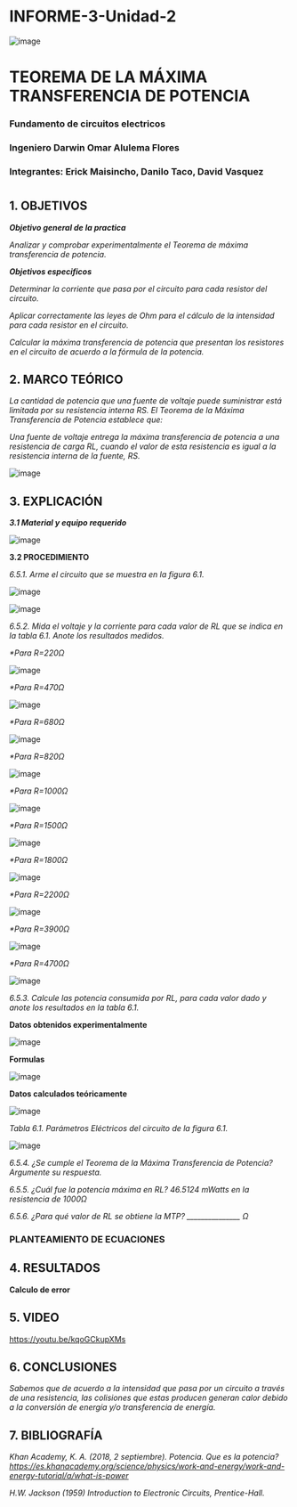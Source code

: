 # INFORME-3-Unidad-2

![image](https://user-images.githubusercontent.com/85728185/122873688-b1ff8480-d2f7-11eb-8db4-6c559deb9572.png)

# TEOREMA DE LA MÁXIMA TRANSFERENCIA DE POTENCIA

### Fundamento de circuitos electricos
### Ingeniero  Darwin Omar Alulema Flores

### Integrantes: Erick Maisincho, Danilo Taco, David Vasquez
#

## 1. OBJETIVOS

***Objetivo general de la practica***

_Analizar y comprobar experimentalmente el Teorema de máxima transferencia de potencia._

***Objetivos especificos***

_Determinar la corriente que pasa por el circuito para cada resistor del circuito._

_Aplicar correctamente las leyes de Ohm para el cálculo de la intensidad para cada resistor en el circuito._

_Calcular la máxima transferencia de potencia que presentan los resistores en el circuito de acuerdo a la fórmula de la potencia._

## 2. MARCO TEÓRICO 

_La cantidad de potencia que una fuente de voltaje puede suministrar está limitada por
su resistencia interna RS._
_El Teorema de la Máxima Transferencia de Potencia establece que:_

_Una fuente de voltaje entrega la máxima transferencia de potencia a una resistencia
de carga RL, cuando el valor de esta resistencia es igual a la resistencia interna de la
fuente, RS._

![image](https://user-images.githubusercontent.com/85259801/128039547-c3b66e88-0e9d-4cc0-a504-36ef9563f937.png)


## 3. EXPLICACIÓN

***3.1 Material y equipo requerido***

![image](https://user-images.githubusercontent.com/85259801/127921781-47693ffd-4c5e-4be7-bc52-dba10225a32a.png)


**3.2 PROCEDIMIENTO**

_6.5.1. Arme el circuito que se muestra en la figura 6.1._

![image](https://user-images.githubusercontent.com/85259801/127921901-8fab02a5-d044-4b90-8d35-b4ee7b34b369.png)

![image](https://user-images.githubusercontent.com/84418933/127956662-52719d95-9c5c-48ea-ae0f-458896db3b1e.png)


_6.5.2. Mida el voltaje y la corriente para cada valor de RL que se indica en la tabla 6.1.
Anote los resultados medidos._

_*Para R=220Ω_

![image](https://user-images.githubusercontent.com/84418933/127956703-895284d3-87d8-417c-9d73-6a38eeac1991.png)

_*Para R=470Ω_

![image](https://user-images.githubusercontent.com/84418933/127956738-a3f74d7f-16f4-430e-bbbc-e5e3d6ec46f4.png)

_*Para R=680Ω_

![image](https://user-images.githubusercontent.com/84418933/127956763-c7f240f4-b69f-40d0-9182-beed5966eea9.png)

_*Para R=820Ω_

![image](https://user-images.githubusercontent.com/84418933/127956793-e5db3f9f-2c4f-43c1-a733-d0bd3b1540a4.png)

_*Para R=1000Ω_

![image](https://user-images.githubusercontent.com/84418933/127956834-f9000516-4f86-44bf-87da-873e673ba760.png)

_*Para R=1500Ω_

![image](https://user-images.githubusercontent.com/84418933/127956883-36798ae2-1677-4270-a14c-d745c0db35c6.png)

_*Para R=1800Ω_

![image](https://user-images.githubusercontent.com/84418933/127956926-eb8d7e0c-c212-4a09-9380-60d57f1f2aac.png)

_*Para R=2200Ω_

![image](https://user-images.githubusercontent.com/84418933/127956957-d87785cd-a7bf-4291-ba88-78774c9b76b0.png)

_*Para R=3900Ω_

![image](https://user-images.githubusercontent.com/84418933/127956993-aef9150b-348c-419c-b743-bb0270a2d2bc.png)

_*Para R=4700Ω_

![image](https://user-images.githubusercontent.com/84418933/127957040-47b16e70-30f3-487c-8f2f-056157b92ba7.png)


_6.5.3. Calcule las potencia consumida por RL, para cada valor dado y anote los
resultados en la tabla 6.1._

**Datos obtenidos experimentalmente**

![image](https://user-images.githubusercontent.com/85728185/128056105-1922ea5f-4d54-473f-b275-8bb57345f008.png)


**Formulas**

![image](https://user-images.githubusercontent.com/85728185/128052500-e8e28c2f-1208-4a8f-b25a-9da8f1eaa6c9.png)

**Datos calculados teóricamente**

![image](https://user-images.githubusercontent.com/85728185/128052560-7abbd72a-0cd8-4b39-b9e7-0fa61385e4dd.png)

_Tabla 6.1. Parámetros Eléctricos del circuito de la figura 6.1._

![image](https://user-images.githubusercontent.com/84418933/128054625-7954bf75-e3d5-4cc7-b6a4-f098c3ff54c9.png)

_6.5.4. ¿Se cumple el Teorema de la Máxima Transferencia de Potencia? Argumente su
respuesta._

_6.5.5. ¿Cuál fue la potencia máxima en RL? 46.5124 mWatts en la resistencia de 1000Ω_

_6.5.6. ¿Para qué valor de RL se obtiene la MTP? _______________ Ω_

### PLANTEAMIENTO DE ECUACIONES

## 4. RESULTADOS

**Calculo  de error**

## 5. VIDEO

https://youtu.be/kqoGCkupXMs


## 6. CONCLUSIONES

_Sabemos que de acuerdo a la intensidad que pasa por un circuito a través de una resistencia, las colisiones que estas producen generan calor debido a la conversión de energía y/o transferencia de energía._


## 7. BIBLIOGRAFÍA 

_Khan Academy, K. A. (2018, 2 septiembre). Potencia. Que es la potencia? https://es.khanacademy.org/science/physics/work-and-energy/work-and-energy-tutorial/a/what-is-power_

_H.W. Jackson (1959) Introduction to Electronic Circuits, Prentice-Hall._

